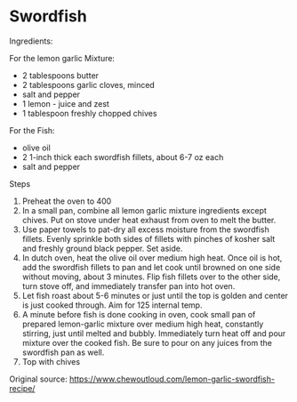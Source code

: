 # Swordfish

Ingredients:

For the lemon garlic Mixture:
* 2 tablespoons butter
* 2 tablespoons garlic cloves, minced
* salt and pepper
* 1 lemon - juice and zest
* 1 tablespoon freshly chopped chives

For the Fish:
* olive oil
* 2 1-inch thick each swordfish fillets, about 6-7 oz each
* salt and pepper


Steps
1. Preheat the oven to 400
1. In a small pan, combine all lemon garlic mixture ingredients except chives. Put on stove under heat exhaust from oven to melt the butter.
1. Use paper towels to pat-dry all excess moisture from the swordfish fillets. Evenly sprinkle both sides of fillets with pinches of kosher salt and freshly ground black pepper. Set aside.
1. In dutch oven, heat the olive oil over medium high heat. Once oil is hot, add the swordfish fillets to pan and let cook until browned on one side without moving, about 3 minutes. Flip fish fillets over to the other side, turn stove off, and immediately transfer pan into hot oven.
1. Let fish roast about 5-6 minutes or just until the top is golden and center is just cooked through.  Aim for 125 internal temp.
1. A minute before fish is done cooking in oven, cook small pan of prepared lemon-garlic mixture over medium high heat, constantly stirring, just until melted and bubbly. Immediately turn heat off and pour mixture over the cooked fish. Be sure to pour on any juices from the swordfish pan as well.
1. Top with chives


Original source: https://www.chewoutloud.com/lemon-garlic-swordfish-recipe/
